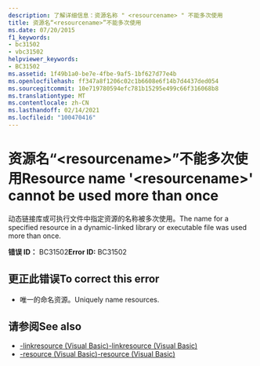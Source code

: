 ```yaml
---
description: 了解详细信息：资源名称 " <resourcename> " 不能多次使用
title: 资源名“<resourcename>”不能多次使用
ms.date: 07/20/2015
f1_keywords:
- bc31502
- vbc31502
helpviewer_keywords:
- BC31502
ms.assetid: 1f49b1a0-be7e-4fbe-9af5-1bf627d77e4b
ms.openlocfilehash: ff347a8f1206c02c1b6608e6f14b7d4437ded054
ms.sourcegitcommit: 10e719780594efc781b15295e499c66f316068b8
ms.translationtype: MT
ms.contentlocale: zh-CN
ms.lasthandoff: 02/14/2021
ms.locfileid: "100470416"
---
```

# <a name="resource-name-resourcename-cannot-be-used-more-than-once"></a><span data-ttu-id="a96be-103">资源名“\<resourcename>”不能多次使用</span><span class="sxs-lookup"><span data-stu-id="a96be-103">Resource name '\<resourcename>' cannot be used more than once</span></span>

<span data-ttu-id="a96be-104">动态链接库或可执行文件中指定资源的名称被多次使用。</span><span class="sxs-lookup"><span data-stu-id="a96be-104">The name for a specified resource in a dynamic-linked library or executable file was used more than once.</span></span>  
  
 <span data-ttu-id="a96be-105">**错误 ID：** BC31502</span><span class="sxs-lookup"><span data-stu-id="a96be-105">**Error ID:** BC31502</span></span>  
  
## <a name="to-correct-this-error"></a><span data-ttu-id="a96be-106">更正此错误</span><span class="sxs-lookup"><span data-stu-id="a96be-106">To correct this error</span></span>  
  
- <span data-ttu-id="a96be-107">唯一的命名资源。</span><span class="sxs-lookup"><span data-stu-id="a96be-107">Uniquely name resources.</span></span>  
  
## <a name="see-also"></a><span data-ttu-id="a96be-108">请参阅</span><span class="sxs-lookup"><span data-stu-id="a96be-108">See also</span></span>

- [<span data-ttu-id="a96be-109">-linkresource (Visual Basic)</span><span class="sxs-lookup"><span data-stu-id="a96be-109">-linkresource (Visual Basic)</span></span>](../reference/command-line-compiler/linkresource.md)
- [<span data-ttu-id="a96be-110">-resource (Visual Basic)</span><span class="sxs-lookup"><span data-stu-id="a96be-110">-resource (Visual Basic)</span></span>](../reference/command-line-compiler/resource.md)

